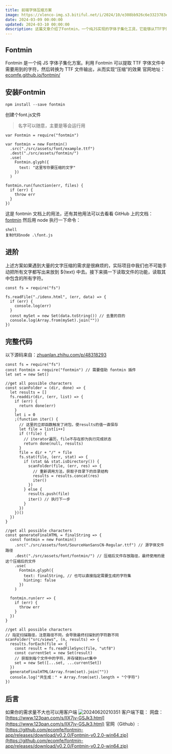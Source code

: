 ```yaml
---
title: 前端字体压缩方案
image: https://xlenco-img.s3.bitiful.net/i/2024/10/e308bb926c6e3323783e6c536edc136f.webp
date: 2024-03-09 00:00:00
updated: 2024-03-10 00:00:00
description: 这篇文章介绍了Fontmin，一个纯JS实现的字体子集化工具，它能够从TTF字体文件中提取所需的字符并生成新的TTF文件，以此达到压缩效果。
---
```

## Fontmin
Fontmin 是一个纯 JS 字体子集化方案。利用 Fontmin 可以提取 TTF 字体文件中需要用到的字符，然后转换为 TTF 文件输出，从而实现“压缩”的效果
官网地址：[ecomfe.github.io/fontmin/](https://ecomfe.github.io/fontmin)
## 安装Fontmin
```shell
npm install --save fontmin
```
创建个font.js文件
> 名字可以随意，主要是等会运行用

```
var Fontmin = require("fontmin")

var fontmin = new Fontmin()
  .src("./src/assets/font/example.ttf")
  .dest("./src/assets/fontmin/")
  .use(
    Fontmin.glyph({
      text: "这里写你要压缩的文字"
    })
  )

fontmin.run(function(err, files) {
  if (err) {
    throw err
  }
})

```
这是 fontmin 文档上的用法，还有其他用法可以去看看 GitHub 上的文档：[fontmin](https://link.juejin.cn/?target=https%3A%2F%2Fgithub.com%2Fecomfe%2Ffontmin)
然后用 node 执行一下命令：
```
shell
复制代码node .\font.js
```
## 进阶
上述方案如果遇到大量的文字压缩的需求是很麻烦的，实际项目中我们也不可能手动把所有文字都写出来放到 ${text} 中去。接下来搞一下读取文件的功能，读取其中包含的所有字符。
```
const fs = require("fs")

fs.readFile("./idenx.html", (err, data) => {
  if (err) {
    console.log(err)
  }
  const mySet = new Set(data.toString()) // 去重的目的
  console.log(Array.from(mySet).join(""))
})

```
## 完整代码
以下源码来自：[zhuanlan.zhihu.com/p/48318293](https://link.juejin.cn/?target=https%3A%2F%2Fzhuanlan.zhihu.com%2Fp%2F48318293)
```
const fs = require("fs")
const Fontmin = require("fontmin") // 需要借助 fontmin 插件
let set = new Set()

//get all possible characters
const scanFolder = (dir, done) => {
  let results = []
  fs.readdir(dir, (err, list) => {
    if (err) {
      return done(err)
    }
    let i = 0
    ;(function iter() {
      // 这里的立即函数触发了闭包，使results的值一直保存
      let file = list[i++]
      if (!file) {
        // iterator遍历，file不存在即为执行完成状态
        return done(null, results)
      }
      file = dir + "/" + file
      fs.stat(file, (err, stat) => {
        if (stat && stat.isDirectory()) {
          scanFolder(file, (err, res) => {
            // 重新调用方法，获取子目录下的目录结构
            results = results.concat(res)
            iter()
          })
        } else {
          results.push(file)
          iter() // 执行下一步
        }
      })
    })()
  })
}

//get all possible characters
const generateFinalHTML = finalString => {
  const fontmin = new Fontmin()
    .src("./src/assets/font/SourceHanSansCN-Regular.ttf") // 源字体文件路径
    .dest("./src/assets/font/fontmin/") // 压缩后文件存放路径，最终使用的是这个压缩后的文件
    .use(
      Fontmin.glyph({
        text: finalString, // 也可以直接指定需要生成的字符集
        hinting: false
      })
    )

  fontmin.run(err => {
    if (err) {
      throw err
    }
  })
}

//get all possible characters
// 指定扫描路径，注意路径不同，会导致最终扫描到的字符数不同
scanFolder("src/views", (n, results) => {
  results.forEach(file => {
    const result = fs.readFileSync(file, "utf8")
    const currentSet = new Set(result)
    // 获取到每个文件中的字符，并存储到set集中
    set = new Set([...set, ...currentSet])
  })
  generateFinalHTML(Array.from(set).join(""))
  console.log("共生成：" + Array.from(set).length + "个字符")
})

```
## 后言
如果你的需求量不大也可以用客户端
![20240620210351](https://cdn-ak.f.st-hatena.com/images/fotolife/x/xlenco/20240620/20240620210351.png)
客户端下载：
网盘：[https://www.123pan.com/s/IlX7jv-GSJk3.html](https://www.123pan.com/s/IlX7jv-GSJk3.html)
官网（Github）: [https://github.com/ecomfe/fontmin-app/releases/download/v0.2.0/Fontmin-v0.2.0-win64.zip](https://github.com/ecomfe/fontmin-app/releases/download/v0.2.0/Fontmin-v0.2.0-win64.zip)
